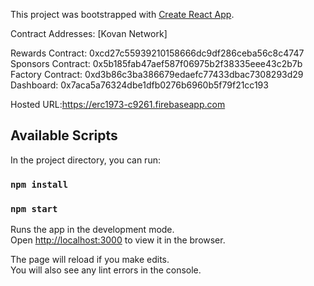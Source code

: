 This project was bootstrapped with [Create React App](https://github.com/facebook/create-react-app).

Contract Addresses: [Kovan Network]<br/> 

Rewards Contract: 0xcd27c55939210158666dc9df286ceba56c8c4747<br/> 
Sponsors Contract: 0x5b185fab47aef587f06975b2f38335eee43c2b7b<br/>
Factory Contract: 0xd3b86c3ba386679edaefc77433dbac7308293d29<br/>
Dashboard: 0x7aca5a76324dbe1dfb0276b6960b5f79f21cc193<br/>

Hosted URL:https://erc1973-c9261.firebaseapp.com<br/>


## Available Scripts

In the project directory, you can run:
### `npm install`

### `npm start`

Runs the app in the development mode.<br />
Open [http://localhost:3000](http://localhost:3000) to view it in the browser.

The page will reload if you make edits.<br />
You will also see any lint errors in the console.

